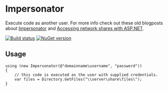 # Impersonator

Execute code as another user. For more info check out these old blogposts about [Impersonator](http://blog.shynet.nl/post/2008/08/08/Impersonator.aspx) and [Accessing network shares with ASP.NET](http://blog.shynet.nl/post/2008/08/05/Accessing-network-shares-with-ASPNET.aspx). 

[![Build status](http://img.shields.io/appveyor/ci/mwijnands/impersonator.svg?style=flat)](https://ci.appveyor.com/project/mwijnands/impersonator) [![NuGet version](http://img.shields.io/nuget/v/XperiCode.Impersonator.svg?style=flat)](https://www.nuget.org/packages/XperiCode.Impersonator)

## Usage

	using (new Impersonator(@"domainname\username", "password"))
	{
		// this code is executed as the user with supplied credentials.
		var files = Directory.GetFiles("\\server\share\files\");
	}